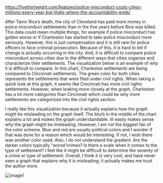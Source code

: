 https://fivethirtyeight.com/features/police-misconduct-costs-cities-millions-every-year-but-thats-where-the-accountability-ends/ 

After Tamir Rice’s death, the city of Cleveland has paid more money in police misconduct settlements than in the five years before Rice was killed. This data could mean multiple things, for example if police misconduct has gotten worse or if Charleston has started to take police misconduct more seriously. However, this is just compensation and it is still rare for police officers to face criminal prosecution. Because of this, it is hard to tell if change is actually occurring in the city. And, it is difficult to compare police misconduct across cities due to the different ways that cities organize and characterize their settlements. The visualization below is an example of why it is difficult to compare. In this chart, Charleston settlements are being compared to Cincinnati settlements. The green color for both cities represents the settlements that were filed under civil rights. When taking a quick look at this graph, it seems like Cincinnati has more civil rights settlements. However, when looking more closely at the graph, Charleston has a lot more categories than Cincinnati which could be why more settlements are categorized into the civil rights section. 

I really like this visualization because it actually explains how the graph might be misleading on the graph itself. The blurb in the middle of the chart explains a lot and makes the graph understandable. Iit easily makes sense why the graph might be misleading. However, I am not the biggest fan of the color scheme. Blue and red are usually political colors and I wonder if that was done for a reason which would be interesting. If not, I wish there was another color used. Also, I do not understand the gradient. Are the darker colors typically “worse”crimes? Is there a scale when it comes to the type of settlement? I feel like it might be difficult to determine the severity of a crime or type of settlement. Overall, I think it is very cool, and have never seen a graph that explains why it is misleading; it actually makes me trust the author more.

![image1](https://github.com/vlm-wpi/reflections/blob/c651aea12fb004791f4fe90441c8ec9510f12136/image4.webp)
